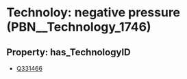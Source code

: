 # Technoloy: __negative pressure__ (PBN__Technology_1746)

## Property: has_TechnologyID

* [Q331466](Q331466)

